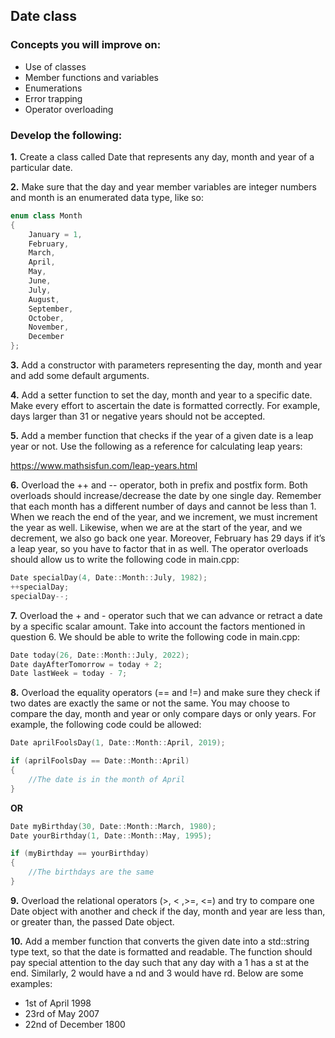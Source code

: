 ## Date class

### Concepts you will improve on:

- Use of classes
- Member functions and variables
- Enumerations
- Error trapping
- Operator overloading

### Develop the following:

<b>1.</b> Create a class called Date that represents any day, month and year of a particular date.

<b>2.</b> Make sure that the day and year member variables are integer numbers and month is an enumerated data type, like so:

```cpp
enum class Month
{
	January = 1,
	February,
	March,
	April,
	May,
	June,
	July,
	August,
	September,
	October,
	November,
	December
};
```

<b>3.</b> Add a constructor with parameters representing the day, month and year and add some default arguments. 

<b>4.</b> Add a setter function to set the day, month and year to a specific date. Make every effort to ascertain the date is formatted correctly. For example, days larger than 31 or negative years should not be accepted. 

<b>5.</b> Add a member function that checks if the year of a given date is a leap year or not. Use the following as a reference for calculating leap years:

https://www.mathsisfun.com/leap-years.html

<b>6.</b> Overload the ++ and -- operator, both in prefix and postfix form. Both overloads should increase/decrease the date by one single day. Remember that each month has a different number of days and cannot be less than 1. When we reach the end of the year, and we increment, we must increment the year as well. Likewise, when we are at the start of the year, and we decrement, we also go back one year. Moreover, February has 29 days if it’s a leap year, so you have to factor that in as well. The operator overloads should allow us to write the following code in main.cpp:

```cpp
Date specialDay(4, Date::Month::July, 1982);
++specialDay;
specialDay--;
```

<b>7.</b> Overload the + and - operator such that we can advance or retract a date by a specific scalar amount. Take into account the factors mentioned in question 6. We should be able to write the following code in main.cpp:

```cpp
Date today(26, Date::Month::July, 2022);
Date dayAfterTomorrow = today + 2;
Date lastWeek = today - 7;
```

<b>8.</b> Overload the equality operators (== and !=) and make sure they check if two dates are exactly the same or not the same. You may choose to compare the day, month and year or only compare days or only years. For example, the following code could be allowed:

```cpp
Date aprilFoolsDay(1, Date::Month::April, 2019);

if (aprilFoolsDay == Date::Month::April)
{
    //The date is in the month of April
}
```

<b>OR</b>

```cpp
Date myBirthday(30, Date::Month::March, 1980);
Date yourBirthday(1, Date::Month::May, 1995);

if (myBirthday == yourBirthday)
{
    //The birthdays are the same
}
```

<b>9.</b> Overload the relational operators (>, < ,>=, <=) and try to compare one Date object with another and check if the day, month and year are less than, or greater than, the passed Date object. <br>

<b>10.</b> Add a member function that converts the given date into a std::string type text, so that the date is formatted and readable. The function should pay special attention to the day such that any day with a 1 has a st at the end. Similarly, 2 would have a nd and 3 would have rd. Below are some examples:

- 1st of April 1998
- 23rd of May 2007
- 22nd of December 1800
